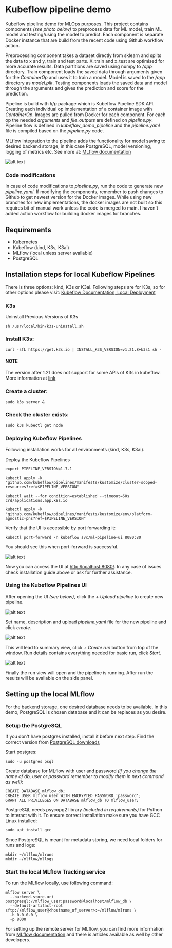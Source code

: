 # Kubeflow pipeline demo
Kubeflow pipeline demo for MLOps purposes.
This project contains components _(see photo below)_ to preprocess data for ML model,
train ML model and testing/using the model to predict. Each component is
separate Docker instance that are build from the recent code using Github workflow action.

Preprocessing component takes a dataset directly from sklearn and
splits the data to x and y, train and test parts. X_train and x_test are optimised for more accurate results.
Data partitions are saved using numpy to _/app_ directory. 
Train component loads the saved data through arguments given for the _ContainerOp_ and uses it to
train a model. Model is saved to the _/app_ directory as _model.plk_.
Testing components loads the saved data and model through the arguments
and gives the prediction and score for the prediction.

Pipeline is build with _kfp_ package which is Kubeflow Pipeline SDK API.
Creating each individual op implementation of a container image with _ContainerOp_. 
Images are pulled from Docker for each component. For each op the needed _arguments_ and
_file_outputs_ are defined on _pipeline.py_. Pipeline flow is defined in _kubeflow_demo_pipeline_ and 
the _pipeline.yaml_ file is compiled based on the _pipeline.py_ code.

MLflow integration to the pipeline adds the functionality for model saving to desired backend storage,
in this case PostgreSQL, model versioning, logging of metrics etc. See more at: [MLflow documentation](https://mlflow.org/docs/latest/index.html)


![alt text](photos/kubeflow-pipline.png "Kubeflow pipeline components")

### Code modifications

In case of code modifications to _pipeline.py_, run the code to generate new _pipeline.yaml_.
If modifying the components, remember to push changes to Github to get newest version for the Docker images.
While using new branches for new implementations, the docker images are not built so this requires bit of manual
work unless the code is merged to main. I haven't added action workflow for building docker images for branches.

## Requirements

* Kubernetes
* Kubeflow (kind, K3s, K3ai)
* MLflow (local unless server available)
* PostgreSQL

## Installation steps for local Kubeflow Pipelines
There is three options: kind, K3s or K3ai. 
Following steps are for K3s, so for other options please visit: 
[Kubeflow Documentation, Local Deployment](https://www.kubeflow.org/docs/components/pipelines/installation/localcluster-deployment/)

### K3s

Uninstall Previous Versions of K3s
```shell
sh /usr/local/bin/k3s-uninstall.sh
```

### Install K3s:
```shell
curl -sfL https://get.k3s.io | INSTALL_K3S_VERSION=v1.21.8+k3s1 sh -
```
#### NOTE
The version after 1.21 does not support for some APIs of K3s in kubeflow. 
More information at [link](https://stackoverflow.com/questions/70420241/issues-when-setting-up-kubeflow-pipeline-on-minikube/70450847)


### Create a cluster:
```shell
sudo k3s server &
```

### Check the cluster exists:
```shell
sudo k3s kubectl get node
```

### Deploying Kubeflow Pipelines
Following installation works for all environments (kind, K3s, K3ai).

Deploy the Kubeflow Pipelines
```shell
export PIPELINE_VERSION=1.7.1

kubectl apply -k "github.com/kubeflow/pipelines/manifests/kustomize/cluster-scoped-resources?ref=$PIPELINE_VERSION"

kubectl wait --for condition=established --timeout=60s crd/applications.app.k8s.io

kubectl apply -k "github.com/kubeflow/pipelines/manifests/kustomize/env/platform-agnostic-pns?ref=$PIPELINE_VERSION"
```

Verify that the UI is accessible by port forwarding it:
```shell
kubectl port-forward -n kubeflow svc/ml-pipeline-ui 8080:80
```

You should see this when port-forward is successful.

![alt text](photos/port-forwarding.png "Successful port-forwarding")

Now you can access the UI at [http:/localhost:8080/](http://localhost:8080/).
In any case of issues check installation guide above or ask for further assistance.


### Using the Kubeflow Pipelines UI

After opening the UI _(see below)_, click the _+ Upload pipeline_ to create new pipeline.

![alt text](photos/kubeflow-ui-home.png "Kubeflow Pipelines UI")

Set name, description and upload _pipeline.yaml_ file for the new pipeline and click _create_.

![alt text](photos/upload-pipeline.png "Upload pipeline yaml")

This will lead to summary view, click _+ Create run_ button from top of the window.
Run details contains everything needed for basic run, click _Start_.

![alt text](photos/start-run.png "Start new run")

Finally the run view will open and the pipeline is running. 
After run the results will be available on the side panel.

## Setting up the local MLflow

For the backend storage, one desired database needs to be available. 
In this demo, PostgreSQL is chosen database and it can be replaces as you desire.

### Setup the PostgreSQL

If you don't have postgres installed, install it before next step. Find the correct version from
[PostgreSQL downloads](https://www.postgresql.org/download/)

Start postgres:
```shell
sudo -u postgres psql
```

Create database for MLflow with user and password _(if you change the name of db, user or password
remember to modify them in next command as well)_:
```postgresql
CREATE DATABASE mlflow_db;
CREATE USER mlflow_user WITH ENCRYPTED PASSWORD 'password';
GRANT ALL PRIVILEGES ON DATABASE mlflow_db TO mlflow_user;
```

PostgreSQL needs psycopg2 library _(included in requirements)_ for Python to interact with it. To ensure correct installation make sure you have GCC Linux installed:
```shell
sudo apt install gcc
```

Since PostgreSQL is meant for metadata storing, we need local folders for runs and logs:
```shell
mkdir ~/mlflow/mlruns
mkdir ~/mlflow/mllogs
```

### Start the local MLflow Tracking service
To run the MLflow locally, use following command:
```shell
mlflow server \
  --backend-store-uri postgresql://mlflow_user:password@localhost/mlflow_db \
  --default-artifact-root sftp://mlflow_user@<hostname_of_server>:~/mlflow/mlruns \
  -h 0.0.0.0 \
  -p 8000
```

For setting up the remote server for MLflow, you can find more information from [MLflow documentation](https://mlflow.org/docs/latest/tracking.html#mlflow-tracking-servers) and
there is articles available as well by other developers.

